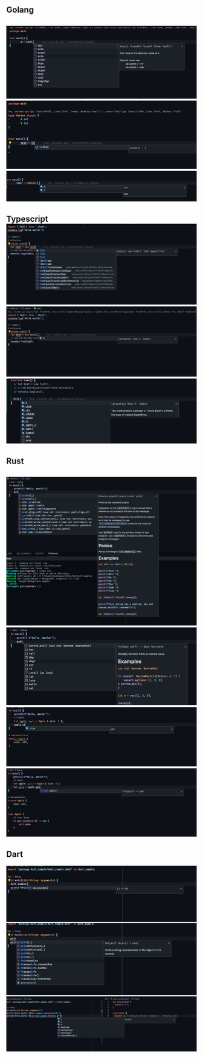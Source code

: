 ## Golang

![](Image/2021-07-25-09-48-29.png)
![](Image/2021-07-25-09-49-39.png)
![](Image/2021-07-25-09-50-56.png)
---

Typescript
![](Image/2021-07-25-09-53-54.png)
![](Image/2021-07-25-09-55-10.png)
![](Image/2021-07-25-09-56-02.png)
---

## Rust
![](Image/2021-07-25-10-01-25.png)
![](Image/2021-07-25-10-02-03.png)
![](Image/2021-07-25-10-03-42.png)
![](Image/2021-07-25-10-06-22.png)
----

## Dart
![](Image/2021-07-25-10-53-03.png)
![](Image/2021-07-25-10-53-18.png)
![](Image/2021-07-25-10-55-02.png)